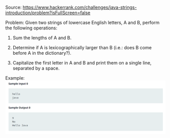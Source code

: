Source: https://www.hackerrank.com/challenges/java-strings-introduction/problem?isFullScreen=false

Problem: Given two strings of lowercase English letters, A and B, perform the following operations:

1. Sum the lengths of A and B.

2. Determine if A is lexicographically larger than B (i.e.: does B come before A in the dictionary?).

3. Capitalize the first letter in A and B and print them on a single line, separated by a space.

Example: 
![](2022-10-05-08-32-59.png)